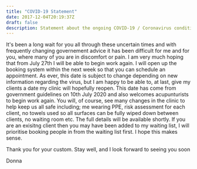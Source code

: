 ```yaml
---
title: "COVID-19 Statement"
date: 2017-12-04T20:19:37Z
draft: false
description: Statement about the ongoing COVID-19 / Coronavirus condition
---
```


It's been a long wait for you all through these uncertain times and with frequently changing governement advice it has been difficult for me and for you, where many of you are in discomfort or pain. I am very much hoping that from July 27th I will be able to begin work again. I will open up the booking system within the next week so that you can schedule an appointment. As ever, this date is subject to change depending on new information regarding the virus, but I am happy to be able to, at last, give my clients a date my clinic will hopefully reopen. This date has come from government guidelines on 10th July 2020 and also welcomes acupunturists to begin work again. You will, of course, see many changes in the clinic to help keep us all safe including; me wearing PPE, risk assessment for each client, no towels used so all surfaces can be fully wiped down between clients, no waiting room etc. The full details will be available shortly. If you are an exisitng client then you may have been added to my waiting list, I will prioritise booking people in from the waiting list first. I hope this makes sense. 

Thank you for your custom.  Stay well, and I look forward to seeing you soon 

Donna
